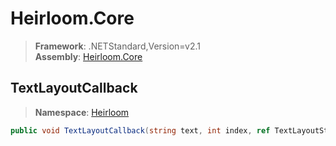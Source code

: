 # Heirloom.Core

> **Framework**: .NETStandard,Version=v2.1  
> **Assembly**: [Heirloom.Core][0]  

## TextLayoutCallback

> **Namespace**: [Heirloom][0]  

```cs
public void TextLayoutCallback(string text, int index, ref TextLayoutState state)
```

[0]: ../Heirloom.Core.md
